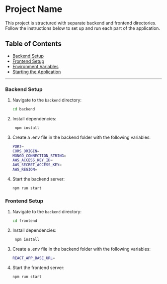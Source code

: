 # Project Name

This project is structured with separate backend and frontend directories. Follow the instructions below to set up and run each part of the application.

## Table of Contents

- [Backend Setup](#backend-setup)
- [Frontend Setup](#frontend-setup)
- [Environment Variables](#environment-variables)
- [Starting the Application](#starting-the-application)

---

### Backend Setup

1. Navigate to the `backend` directory:
   ```bash
   cd backend

2. Install dependencies:
   ```bash
    npm install

3. Create a .env file in the backend folder with the following variables:
   ```bash
   PORT=
   CORS_ORIGIN=
   MONGO_CONNECTION_STRING=
   AWS_ACCESS_KEY_ID=
   AWS_SECRET_ACCESS_KEY=
   AWS_REGION=


4. Start the backend server:
   ```bash
   npm run start


### Frontend Setup

1. Navigate to the `backend` directory:
   ```bash
   cd frontend

2. Install dependencies:
   ```bash
    npm install

3. Create a .env file in the backend folder with the following variables:
   ```bash
   REACT_APP_BASE_URL=


4. Start the frontend server:
   ```bash
   npm run start

